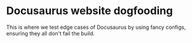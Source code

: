 # Docusaurus website dogfooding

This is where we test edge cases of Docusaurus by using fancy configs, ensuring they all don't fail the build.
